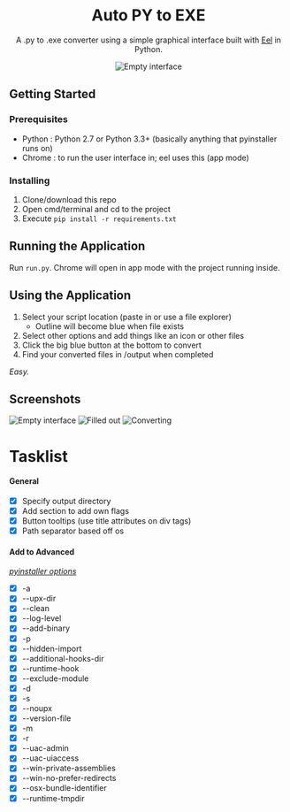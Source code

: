 <h1 align="center">Auto PY to EXE</h1>
<p align="center">A .py to .exe converter using a simple graphical interface built with <a href="https://github.com/ChrisKnott/Eel">Eel</a> in Python.</p>

<div align="center">
    <img src="https://i.imgur.com/BvfQABI.png" alt="Empty interface">
</div>

## Getting Started

### Prerequisites
 - Python : Python 2.7 or Python 3.3+ (basically anything that pyinstaller runs on)
 - Chrome : to run the user interface in; eel uses this (app mode)

### Installing
1. Clone/download this repo
2. Open cmd/terminal and cd to the project
3. Execute ```pip install -r requirements.txt```

## Running the Application
Run ```run.py```. Chrome will open in app mode with the project running inside.

## Using the Application
1. Select your script location (paste in or use a file explorer)
    - Outline will become blue when file exists
2. Select other options and add things like an icon or other files
3. Click the big blue button at the bottom to convert
4. Find your converted files in /output when completed

*Easy.*

## Screenshots
![Empty interface](https://i.imgur.com/PIWXYQf.png)
![Filled out](https://i.imgur.com/Y4itvce.png)
![Converting](https://i.imgur.com/MjdONcC.png)

# Tasklist
#### General
- [x] Specify output directory
- [x] Add section to add own flags
- [x] Button tooltips (use title attributes on div tags)
- [x] Path separator based off os
#### Add to Advanced
*[pyinstaller options](https://pyinstaller.readthedocs.io/en/stable/usage.html#options)*
- [x] -a
- [x] --upx-dir
- [x] --clean
- [x] --log-level
- [x] --add-binary
- [x] -p
- [x] --hidden-import
- [x] --additional-hooks-dir
- [x] --runtime-hook
- [x] --exclude-module
- [x] -d
- [x] -s
- [x] --noupx
- [x] --version-file
- [x] -m
- [x] -r
- [x] --uac-admin
- [x] --uac-uiaccess
- [x] --win-private-assemblies
- [x] --win-no-prefer-redirects
- [x] --osx-bundle-identifier
- [x] --runtime-tmpdir
